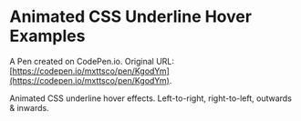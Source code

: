 # Animated CSS Underline Hover Examples

A Pen created on CodePen.io. Original URL: [https://codepen.io/mxttsco/pen/KgodYm](https://codepen.io/mxttsco/pen/KgodYm).

Animated CSS underline hover effects. Left-to-right, right-to-left, outwards & inwards.
